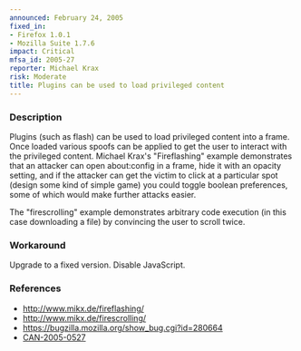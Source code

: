 ```yaml
---
announced: February 24, 2005
fixed_in:
- Firefox 1.0.1
- Mozilla Suite 1.7.6
impact: Critical
mfsa_id: 2005-27
reporter: Michael Krax
risk: Moderate
title: Plugins can be used to load privileged content
---
```


<h3>Description</h3>

<p>Plugins (such as flash) can be used to load privileged content into a frame.
Once loaded various spoofs can be applied to get the user to interact
with the privileged content. Michael Krax's "Fireflashing" example
demonstrates that an attacker can open about:config in a frame, hide it
with an opacity setting, and if the attacker can get the victim to click
at a particular spot (design some kind of simple game) you could toggle
boolean preferences, some of which would make further attacks easier.</p>

<p>The "firescrolling" example demonstrates arbitrary code execution
(in this case downloading a file) by convincing the user to scroll twice.</p>

<h3>Workaround</h3>

<p>Upgrade to a fixed version. Disable JavaScript.</p>

<h3>References</h3>

<ul>
<li><a class="ex-ref" href="http://www.mikx.de/fireflashing/">http://www.mikx.de/fireflashing/</a></li>
<li><a class="ex-ref" href="http://www.mikx.de/firescrolling/">http://www.mikx.de/firescrolling/</a></li>
<li><a href="https://bugzilla.mozilla.org/show_bug.cgi?id=280664">
https://bugzilla.mozilla.org/show_bug.cgi?id=280664</a></li>
<li><a class="ex-ref" href="http://cve.mitre.org/cgi-bin/cvename.cgi?name=CAN-2005-0527">CAN-2005-0527</a></li>
</ul>



